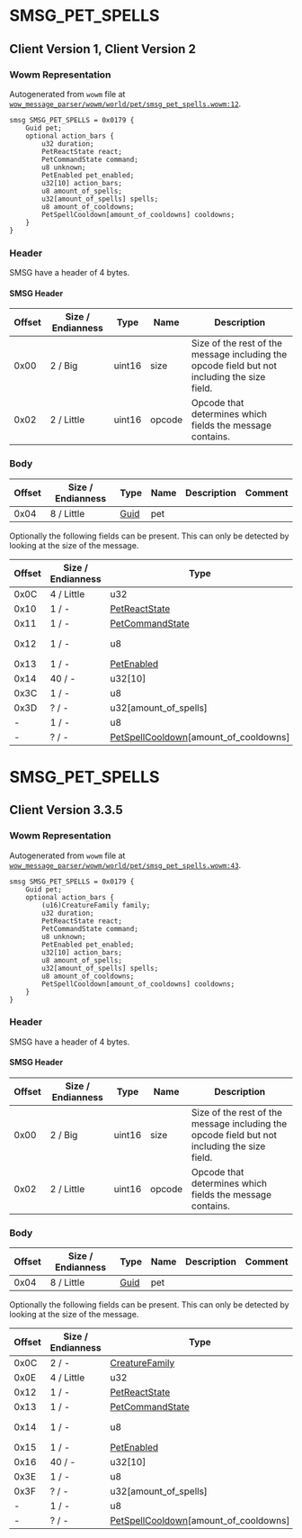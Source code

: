 # SMSG_PET_SPELLS

## Client Version 1, Client Version 2

### Wowm Representation

Autogenerated from `wowm` file at [`wow_message_parser/wowm/world/pet/smsg_pet_spells.wowm:12`](https://github.com/gtker/wow_messages/tree/main/wow_message_parser/wowm/world/pet/smsg_pet_spells.wowm#L12).
```rust,ignore
smsg SMSG_PET_SPELLS = 0x0179 {
    Guid pet;
    optional action_bars {
        u32 duration;
        PetReactState react;
        PetCommandState command;
        u8 unknown;
        PetEnabled pet_enabled;
        u32[10] action_bars;
        u8 amount_of_spells;
        u32[amount_of_spells] spells;
        u8 amount_of_cooldowns;
        PetSpellCooldown[amount_of_cooldowns] cooldowns;
    }
}
```
### Header

SMSG have a header of 4 bytes.

#### SMSG Header

| Offset | Size / Endianness | Type   | Name   | Description |
| ------ | ----------------- | ------ | ------ | ----------- |
| 0x00   | 2 / Big           | uint16 | size   | Size of the rest of the message including the opcode field but not including the size field.|
| 0x02   | 2 / Little        | uint16 | opcode | Opcode that determines which fields the message contains.|

### Body

| Offset | Size / Endianness | Type | Name | Description | Comment |
| ------ | ----------------- | ---- | ---- | ----------- | ------- |
| 0x04 | 8 / Little | [Guid](../spec/packed-guid.md) | pet |  |  |

Optionally the following fields can be present. This can only be detected by looking at the size of the message.

| Offset | Size / Endianness | Type | Name | Description | Comment |
| ------ | ----------------- | ---- | ---- | ----------- | ------- |
| 0x0C | 4 / Little | u32 | duration |  |  |
| 0x10 | 1 / - | [PetReactState](petreactstate.md) | react |  |  |
| 0x11 | 1 / - | [PetCommandState](petcommandstate.md) | command |  |  |
| 0x12 | 1 / - | u8 | unknown |  | mangoszero: set to 0 |
| 0x13 | 1 / - | [PetEnabled](petenabled.md) | pet_enabled |  |  |
| 0x14 | 40 / - | u32[10] | action_bars |  |  |
| 0x3C | 1 / - | u8 | amount_of_spells |  |  |
| 0x3D | ? / - | u32[amount_of_spells] | spells |  |  |
| - | 1 / - | u8 | amount_of_cooldowns |  |  |
| - | ? / - | [PetSpellCooldown](petspellcooldown.md)[amount_of_cooldowns] | cooldowns |  |  |

# SMSG_PET_SPELLS

## Client Version 3.3.5

### Wowm Representation

Autogenerated from `wowm` file at [`wow_message_parser/wowm/world/pet/smsg_pet_spells.wowm:43`](https://github.com/gtker/wow_messages/tree/main/wow_message_parser/wowm/world/pet/smsg_pet_spells.wowm#L43).
```rust,ignore
smsg SMSG_PET_SPELLS = 0x0179 {
    Guid pet;
    optional action_bars {
        (u16)CreatureFamily family;
        u32 duration;
        PetReactState react;
        PetCommandState command;
        u8 unknown;
        PetEnabled pet_enabled;
        u32[10] action_bars;
        u8 amount_of_spells;
        u32[amount_of_spells] spells;
        u8 amount_of_cooldowns;
        PetSpellCooldown[amount_of_cooldowns] cooldowns;
    }
}
```
### Header

SMSG have a header of 4 bytes.

#### SMSG Header

| Offset | Size / Endianness | Type   | Name   | Description |
| ------ | ----------------- | ------ | ------ | ----------- |
| 0x00   | 2 / Big           | uint16 | size   | Size of the rest of the message including the opcode field but not including the size field.|
| 0x02   | 2 / Little        | uint16 | opcode | Opcode that determines which fields the message contains.|

### Body

| Offset | Size / Endianness | Type | Name | Description | Comment |
| ------ | ----------------- | ---- | ---- | ----------- | ------- |
| 0x04 | 8 / Little | [Guid](../spec/packed-guid.md) | pet |  |  |

Optionally the following fields can be present. This can only be detected by looking at the size of the message.

| Offset | Size / Endianness | Type | Name | Description | Comment |
| ------ | ----------------- | ---- | ---- | ----------- | ------- |
| 0x0C | 2 / - | [CreatureFamily](creaturefamily.md) | family |  |  |
| 0x0E | 4 / Little | u32 | duration |  |  |
| 0x12 | 1 / - | [PetReactState](petreactstate.md) | react |  |  |
| 0x13 | 1 / - | [PetCommandState](petcommandstate.md) | command |  |  |
| 0x14 | 1 / - | u8 | unknown |  | mangoszero: set to 0 |
| 0x15 | 1 / - | [PetEnabled](petenabled.md) | pet_enabled |  |  |
| 0x16 | 40 / - | u32[10] | action_bars |  |  |
| 0x3E | 1 / - | u8 | amount_of_spells |  |  |
| 0x3F | ? / - | u32[amount_of_spells] | spells |  |  |
| - | 1 / - | u8 | amount_of_cooldowns |  |  |
| - | ? / - | [PetSpellCooldown](petspellcooldown.md)[amount_of_cooldowns] | cooldowns |  |  |

